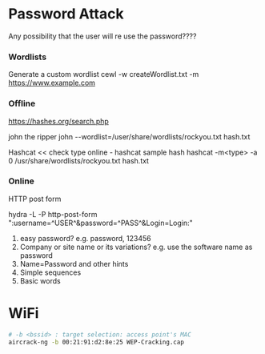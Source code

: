 # Password Attack
Any possibility that the user will re use the password????

### Wordlists
Generate a custom wordlist
cewl -w createWordlist.txt -m <min password length> https://www.example.com

### Offline
https://hashes.org/search.php

john the ripper
john --wordlist=/user/share/wordlists/rockyou.txt hash.txt

Hashcat << check type online - hashcat sample hash
hashcat -m\<type> -a 0 /usr/share/wordlists/rockyou.txt hash.txt

### Online
HTTP post form

hydra -L <wordlist> -P<password list> <IP> http-post-form "<file path>:username=^USER^&password=^PASS^&Login=Login:<fail message>"

1. easy password? e.g. password, 123456
2. Company or site name or its variations? e.g. use the software name as password
3. Name=Password and other hints
4. Simple sequences
5. Basic words

# WiFi
```sh
# -b <bssid> : target selection: access point's MAC
aircrack-ng -b 00:21:91:d2:8e:25 WEP-Cracking.cap
```

